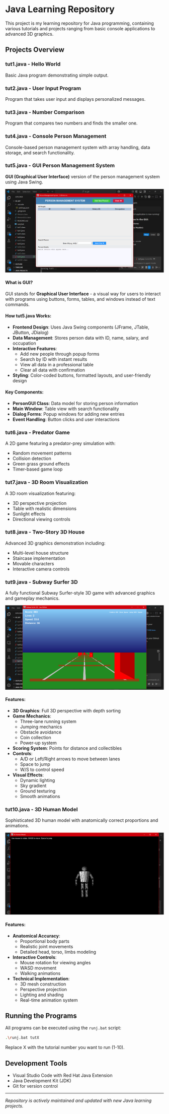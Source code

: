 # Java Learning Repository

This project is my learning repository for Java programming, containing various tutorials and projects ranging from basic console applications to advanced 3D graphics.

## Projects Overview

### tut1.java - Hello World
Basic Java program demonstrating simple output.

### tut2.java - User Input Program
Program that takes user input and displays personalized messages.

### tut3.java - Number Comparison
Program that compares two numbers and finds the smaller one.

### tut4.java - Console Person Management
Console-based person management system with array handling, data storage, and search functionality.

### tut5.java - GUI Person Management System
**GUI (Graphical User Interface)** version of the person management system using Java Swing.

![GUI Application Screenshot](public/tut5.png)

#### What is GUI?
GUI stands for **Graphical User Interface** - a visual way for users to interact with programs using buttons, forms, tables, and windows instead of text commands.

#### How tut5.java Works:
- **Frontend Design**: Uses Java Swing components (JFrame, JTable, JButton, JDialog)
- **Data Management**: Stores person data with ID, name, salary, and occupation
- **Interactive Features**: 
  - Add new people through popup forms
  - Search by ID with instant results
  - View all data in a professional table
  - Clear all data with confirmation
- **Styling**: Color-coded buttons, formatted layouts, and user-friendly design

#### Key Components:
- **PersonGUI Class**: Data model for storing person information
- **Main Window**: Table view with search functionality
- **Dialog Forms**: Popup windows for adding new entries
- **Event Handling**: Button clicks and user interactions

### tut6.java - Predator Game
A 2D game featuring a predator-prey simulation with:
- Random movement patterns
- Collision detection
- Green grass ground effects
- Timer-based game loop

### tut7.java - 3D Room Visualization
A 3D room visualization featuring:
- 3D perspective projection
- Table with realistic dimensions
- Sunlight effects
- Directional viewing controls

### tut8.java - Two-Story 3D House
Advanced 3D graphics demonstration including:
- Multi-level house structure
- Staircase implementation
- Movable characters
- Interactive camera controls

### tut9.java - Subway Surfer 3D
A fully functional Subway Surfer-style 3D game with advanced graphics and gameplay mechanics.

![Subway Surfer 3D Game](public/tut9.png)

#### Features:
- **3D Graphics**: Full 3D perspective with depth sorting
- **Game Mechanics**: 
  - Three-lane running system
  - Jumping mechanics
  - Obstacle avoidance
  - Coin collection
  - Power-up system
- **Scoring System**: Points for distance and collectibles
- **Controls**: 
  - A/D or Left/Right arrows to move between lanes
  - Space to jump
  - W/S to control speed
- **Visual Effects**:
  - Dynamic lighting
  - Sky gradient
  - Ground texturing
  - Smooth animations

### tut10.java - 3D Human Model
Sophisticated 3D human model with anatomically correct proportions and animations.

![3D Human Model](public/tut10.png)

#### Features:
- **Anatomical Accuracy**: 
  - Proportional body parts
  - Realistic joint movements
  - Detailed head, torso, limbs modeling
- **Interactive Controls**:
  - Mouse rotation for viewing angles
  - WASD movement
  - Walking animations
- **Technical Implementation**:
  - 3D mesh construction
  - Perspective projection
  - Lighting and shading
  - Real-time animation system

## Running the Programs

All programs can be executed using the `runj.bat` script:
```bash
.\runj.bat tutX
```
Replace X with the tutorial number you want to run (1-10).

## Development Tools
- Visual Studio Code with Red Hat Java Extension
- Java Development Kit (JDK)
- Git for version control

---

*Repository is actively maintained and updated with new Java learning projects.*
